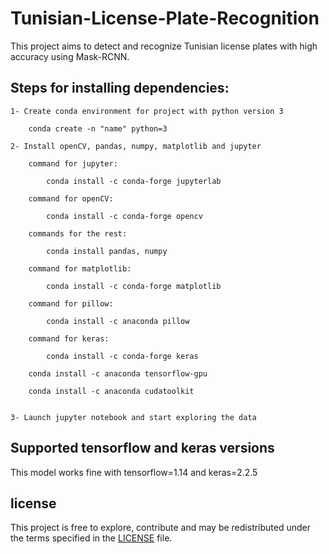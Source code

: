 # Tunisian-License-Plate-Recognition
This project aims to detect and recognize Tunisian license plates with high accuracy using Mask-RCNN.

## Steps for installing dependencies:

	1- Create conda environment for project with python version 3
	
		conda create -n "name" python=3
		
	2- Install openCV, pandas, numpy, matplotlib and jupyter
	
		command for jupyter:

			conda install -c conda-forge jupyterlab

		command for openCV:

			conda install -c conda-forge opencv

		commands for the rest:

			conda install pandas, numpy

		command for matplotlib:

			conda install -c conda-forge matplotlib
			
		command for pillow:
		
			conda install -c anaconda pillow
			
		command for keras:
		
			conda install -c conda-forge keras
			
		conda install -c anaconda tensorflow-gpu
			
		conda install -c anaconda cudatoolkit


	3- Launch jupyter notebook and start exploring the data
	
## Supported tensorflow and keras versions
This model works fine with tensorflow=1.14 and keras=2.2.5

## license
This project is free to explore, contribute and may be redistributed under the terms specified in the [LICENSE](LICENSE.txt) file.
